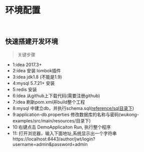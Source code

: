 # 环境配置

<br>

## 快速搭建开发环境
    
> 关键步骤

* 1:idea 2017.3+
* 2:idea 安装 lombok插件
* 3:idea jdk1.8 (不能是1.9)
* 4:mysql 5.7.21+ 安装
* 5:redis 安装
* 6:idea 从github上下载代码(需要注册github)
* 7:idea 刷新pom.xml并build整个工程
* 8:mysql 中建立db，并执行schema.sql([reference/sql目录下](sql/security/schema.sql))
* 9:application-db.properties 修改数据库的名称与密码(wukong-examples/src/main/resources/目录下)
* 10:右键点击 DemoApplicaiton Run, 执行整个程序
* 11: 打开浏览器，输入下面地址,系统显示出一个字符串<br>
      https://localhost:8443/author/jwt/login?username=admin&password=admin
          

 